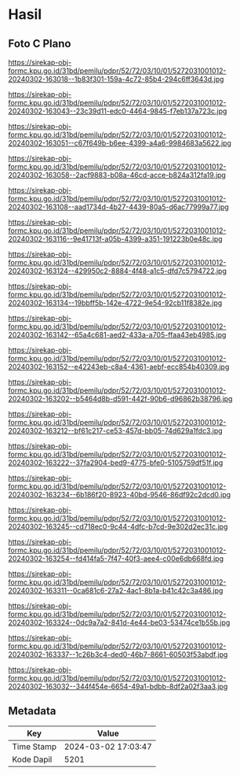 # Hasil

## Foto C Plano

https://sirekap-obj-formc.kpu.go.id/31bd/pemilu/pdpr/52/72/03/10/01/5272031001012-20240302-163018--1b83f301-159a-4c72-85b4-294c6ff3643d.jpg

https://sirekap-obj-formc.kpu.go.id/31bd/pemilu/pdpr/52/72/03/10/01/5272031001012-20240302-163043--23c39d11-edc0-4464-9845-f7eb137a723c.jpg

https://sirekap-obj-formc.kpu.go.id/31bd/pemilu/pdpr/52/72/03/10/01/5272031001012-20240302-163051--c67f649b-b6ee-4399-a4a6-9984683a5622.jpg

https://sirekap-obj-formc.kpu.go.id/31bd/pemilu/pdpr/52/72/03/10/01/5272031001012-20240302-163058--2acf9883-b08a-46cd-acce-b824a312fa19.jpg

https://sirekap-obj-formc.kpu.go.id/31bd/pemilu/pdpr/52/72/03/10/01/5272031001012-20240302-163108--aad1734d-4b27-4439-80a5-d6ac77999a77.jpg

https://sirekap-obj-formc.kpu.go.id/31bd/pemilu/pdpr/52/72/03/10/01/5272031001012-20240302-163116--9e41713f-a05b-4399-a351-191223b0e48c.jpg

https://sirekap-obj-formc.kpu.go.id/31bd/pemilu/pdpr/52/72/03/10/01/5272031001012-20240302-163124--429950c2-8884-4f48-a1c5-dfd7c5794722.jpg

https://sirekap-obj-formc.kpu.go.id/31bd/pemilu/pdpr/52/72/03/10/01/5272031001012-20240302-163134--19bbff5b-142e-4722-9e54-92cb11f8382e.jpg

https://sirekap-obj-formc.kpu.go.id/31bd/pemilu/pdpr/52/72/03/10/01/5272031001012-20240302-163142--65a4c681-aed2-433a-a705-ffaa43eb4985.jpg

https://sirekap-obj-formc.kpu.go.id/31bd/pemilu/pdpr/52/72/03/10/01/5272031001012-20240302-163152--e42243eb-c8a4-4361-aebf-ecc854b40309.jpg

https://sirekap-obj-formc.kpu.go.id/31bd/pemilu/pdpr/52/72/03/10/01/5272031001012-20240302-163202--b5464d8b-d591-442f-90b6-d96862b38796.jpg

https://sirekap-obj-formc.kpu.go.id/31bd/pemilu/pdpr/52/72/03/10/01/5272031001012-20240302-163212--bf61c217-ce53-457d-bb05-74d629a1fdc3.jpg

https://sirekap-obj-formc.kpu.go.id/31bd/pemilu/pdpr/52/72/03/10/01/5272031001012-20240302-163222--37fa2904-bed9-4775-bfe0-5105759df51f.jpg

https://sirekap-obj-formc.kpu.go.id/31bd/pemilu/pdpr/52/72/03/10/01/5272031001012-20240302-163234--6b186f20-8923-40bd-9546-86df92c2dcd0.jpg

https://sirekap-obj-formc.kpu.go.id/31bd/pemilu/pdpr/52/72/03/10/01/5272031001012-20240302-163245--cd718ec0-9c44-4dfc-b7cd-9e302d2ec31c.jpg

https://sirekap-obj-formc.kpu.go.id/31bd/pemilu/pdpr/52/72/03/10/01/5272031001012-20240302-163254--fd414fa5-7f47-40f3-aee4-c00e6db668fd.jpg

https://sirekap-obj-formc.kpu.go.id/31bd/pemilu/pdpr/52/72/03/10/01/5272031001012-20240302-163311--0ca681c6-27a2-4ac1-8b1a-b41c42c3a486.jpg

https://sirekap-obj-formc.kpu.go.id/31bd/pemilu/pdpr/52/72/03/10/01/5272031001012-20240302-163324--0dc9a7a2-841d-4e44-be03-53474ce1b55b.jpg

https://sirekap-obj-formc.kpu.go.id/31bd/pemilu/pdpr/52/72/03/10/01/5272031001012-20240302-163337--1c26b3c4-ded0-46b7-8661-60503f53abdf.jpg

https://sirekap-obj-formc.kpu.go.id/31bd/pemilu/pdpr/52/72/03/10/01/5272031001012-20240302-163032--344f454e-6654-49a1-bdbb-8df2a02f3aa3.jpg


## Metadata

| Key        | Value               |
| ---------- | ------------------- |
| Time Stamp | 2024-03-02 17:03:47 |
| Kode Dapil | 5201                |



